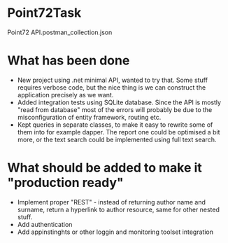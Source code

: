 # Point72Task

Point72 API.postman_collection.json

# What has been done
- New project using .net minimal API, wanted to try that. Some stuff requires verbose code, but the nice thing is we can construct the application precisely as we want.
- Added integration tests using SQLite database. Since the API is mostly "read from database" most of the errors will probably be due to the misconfiguration of entity framework, routing etc.
- Kept queries in separate classes, to make it easy to rewrite some of them into for example dapper. The report one could be optimised a bit more, or the text search could be implemented using full text search.

# What should be added to make it "production ready"
- Implement proper "REST" - instead of returning author name and surname, return a hyperlink to author resource, same for other nested stuff.
- Add authentication
- Add appinstinghts or other loggin and monitoring toolset integration
